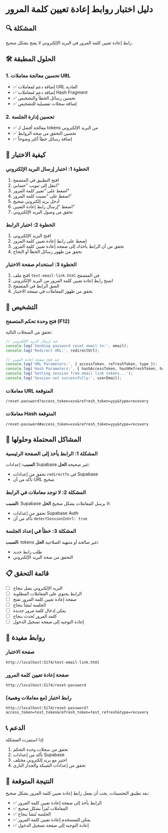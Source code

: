 # دليل اختبار روابط إعادة تعيين كلمة المرور

## 🔍 المشكلة

رابط إعادة تعيين كلمة المرور في البريد الإلكتروني لا يفتح بشكل صحيح.

## 🛠️ الحلول المطبقة

### 1. تحسين معالجة معاملات URL
- ✅ إضافة دعم لمعاملات URL العادية
- ✅ إضافة دعم لمعاملات Hash Fragment
- ✅ تحسين رسائل الخطأ والتشخيص
- ✅ إضافة سجلات تفصيلية للتشخيص

### 2. تحسين إدارة الجلسة
- ✅ معالجة أفضل لـ tokens من البريد الإلكتروني
- ✅ تحسين التحقق من صحة الروابط
- ✅ إضافة رسائل خطأ أكثر وضوحاً

## 🧪 كيفية الاختبار

### الخطوة 1: اختبار إرسال البريد الإلكتروني
1. افتح التطبيق في المتصفح
2. انتقل إلى تبويب "حسابي"
3. اضغط على "تغيير كلمة المرور"
4. اضغط على "نسيت كلمة المرور"
5. أدخل بريد إلكتروني صحيح
6. اضغط "إرسال رابط إعادة التعيين"
7. تحقق من وصول البريد الإلكتروني

### الخطوة 2: اختبار الرابط
1. افتح البريد الإلكتروني
2. اضغط على رابط إعادة تعيين كلمة المرور
3. تحقق من أن الرابط يأخذك إلى صفحة إعادة تعيين كلمة المرور
4. تحقق من ظهور رسائل الخطأ أو النجاح

### الخطوة 3: استخدام صفحة الاختبار
1. افتح ملف `test-email-link.html` في المتصفح
2. انسخ رابط إعادة تعيين كلمة المرور من البريد الإلكتروني
3. الصق الرابط في المتصفح
4. تحقق من ظهور المعاملات في صفحة الاختبار

## 🔧 التشخيص

### فتح وحدة تحكم المتصفح (F12)
تحقق من السجلات التالية:

```javascript
// عند إرسال البريد الإلكتروني
console.log('Sending password reset email to:', email);
console.log('Redirect URL:', redirectUrl);

// عند فتح صفحة إعادة التعيين
console.log('URL Parameters:', { accessToken, refreshToken, type });
console.log('Hash Parameters:', { hashAccessToken, hashRefreshToken, hashType });
console.log('Setting session from email link tokens...');
console.log('Session set successfully:', userEmail);
```

### معاملات URL المتوقعة
```
/reset-password?access_token=xxx&refresh_token=yyy&type=recovery
```

### معاملات Hash المتوقعة
```
/reset-password#access_token=xxx&refresh_token=yyy&type=recovery
```

## 🚨 المشاكل المحتملة وحلولها

### المشكلة 1: الرابط يأخذ إلى الصفحة الرئيسية
**السبب:** إعدادات Supabase غير صحيحة
**الحل:** 
- تحقق من إعدادات `redirectTo` في Supabase
- تأكد من أن URL صحيح

### المشكلة 2: لا توجد معاملات في الرابط
**السبب:** Supabase لا يرسل المعاملات بشكل صحيح
**الحل:**
- تحقق من إعدادات Supabase Auth
- تأكد من أن `detectSessionInUrl: true`

### المشكلة 3: خطأ في إعداد الجلسة
**السبب:** tokens غير صالحة أو منتهية الصلاحية
**الحل:**
- طلب رابط جديد
- التحقق من صحة البريد الإلكتروني

## 📋 قائمة التحقق

- [ ] البريد الإلكتروني يصل بنجاح
- [ ] الرابط يحتوي على المعاملات المطلوبة
- [ ] صفحة إعادة تعيين كلمة المرور تفتح
- [ ] الجلسة تُنشأ بنجاح
- [ ] يمكن إدخال كلمة مرور جديدة
- [ ] كلمة المرور تُحدث بنجاح
- [ ] إعادة التوجيه إلى صفحة تسجيل الدخول

## 🔗 روابط مفيدة

### صفحة الاختبار
```
http://localhost:5174/test-email-link.html
```

### صفحة إعادة تعيين كلمة المرور
```
http://localhost:5174/reset-password
```

### رابط اختبار (مع معاملات وهمية)
```
http://localhost:5174/reset-password?access_token=test_token&refresh_token=test_refresh&type=recovery
```

## 📞 الدعم

إذا استمرت المشكلة:
1. تحقق من سجلات وحدة التحكم
2. تأكد من إعدادات Supabase
3. اختبر مع بريد إلكتروني مختلف
4. تحقق من إعدادات الشبكة والجدار الناري

## 🎯 النتيجة المتوقعة

بعد تطبيق التحسينات، يجب أن يعمل رابط إعادة تعيين كلمة المرور بشكل صحيح:
- ✅ الرابط يأخذ إلى صفحة إعادة تعيين كلمة المرور
- ✅ المعاملات تُقرأ بشكل صحيح
- ✅ الجلسة تُنشأ بنجاح
- ✅ يمكن للمستخدم إعادة تعيين كلمة المرور
- ✅ إعادة التوجيه إلى صفحة تسجيل الدخول
